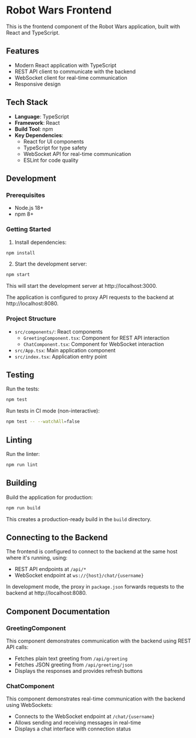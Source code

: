 # Robot Wars Frontend

This is the frontend component of the Robot Wars application, built with React and TypeScript.

## Features

- Modern React application with TypeScript
- REST API client to communicate with the backend
- WebSocket client for real-time communication
- Responsive design

## Tech Stack

- **Language**: TypeScript
- **Framework**: React
- **Build Tool**: npm
- **Key Dependencies**:
  - React for UI components
  - TypeScript for type safety
  - WebSocket API for real-time communication
  - ESLint for code quality

## Development

### Prerequisites

- Node.js 18+
- npm 8+

### Getting Started

1. Install dependencies:

```bash
npm install
```

2. Start the development server:

```bash
npm start
```

This will start the development server at http://localhost:3000.

The application is configured to proxy API requests to the backend at http://localhost:8080.

### Project Structure

- `src/components/`: React components
  - `GreetingComponent.tsx`: Component for REST API interaction
  - `ChatComponent.tsx`: Component for WebSocket interaction
- `src/App.tsx`: Main application component
- `src/index.tsx`: Application entry point

## Testing

Run the tests:

```bash
npm test
```

Run tests in CI mode (non-interactive):

```bash
npm test -- --watchAll=false
```

## Linting

Run the linter:

```bash
npm run lint
```

## Building

Build the application for production:

```bash
npm run build
```

This creates a production-ready build in the `build` directory.


## Connecting to the Backend

The frontend is configured to connect to the backend at the same host where it's running, using:

- REST API endpoints at `/api/*`
- WebSocket endpoint at `ws://{host}/chat/{username}`

In development mode, the proxy in `package.json` forwards requests to the backend at http://localhost:8080.

## Component Documentation

### GreetingComponent

This component demonstrates communication with the backend using REST API calls:

- Fetches plain text greeting from `/api/greeting`
- Fetches JSON greeting from `/api/greeting/json`
- Displays the responses and provides refresh buttons

### ChatComponent

This component demonstrates real-time communication with the backend using WebSockets:

- Connects to the WebSocket endpoint at `/chat/{username}`
- Allows sending and receiving messages in real-time
- Displays a chat interface with connection status

